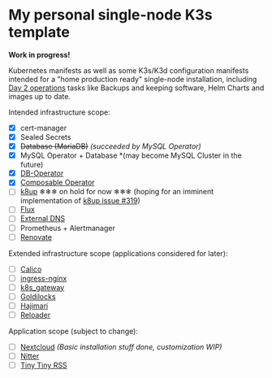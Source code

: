 # My personal single-node K3s template

**Work in progress!**

Kubernetes manifests as well as some K3s/K3d configuration manifests intended for a "home production ready" single-node installation, including [Day 2 operations][day-2] tasks like Backups and keeping software, Helm Charts and images up to date.

Intended infrastructure scope:

- [x] cert-manager
- [x] Sealed Secrets
- [x] ~~Database (MariaDB)~~ _(succeeded by MySQL Operator)_
- [x] MySQL Operator + Database \*(may become MySQL Cluster in the future)
- [x] [DB-Operator][db-operator]
- [x] [Composable Operator][composable-operator]
- [ ] [k8up][k8up] ❄❄❄ on hold for now ❄❄❄ (hoping for an imminent implementation of [k8up issue #319][k8up-issue-319])
- [ ] [Flux][flux]
- [ ] [External DNS][external-dns]
- [ ] Prometheus + Alertmanager
- [ ] [Renovate][renovate]

Extended infrastructure scope (applications considered for later):

- [ ] [Calico][calico]
- [ ] [ingress-nginx][ingress-nginx]
- [ ] [k8s_gateway][k8s-gateway]
- [ ] [Goldilocks][goldilocks]
- [ ] [Hajimari][hajimari]
- [ ] [Reloader][reloader]

Application scope (subject to change):

- [ ] [Nextcloud][nextcloud] _(Basic installation stuff done, customization WIP)_
- [ ] [Nitter][nitter]
- [ ] [Tiny Tiny RSS][tt-rss]

[calico]: https://www.tigera.io/project-calico/
[composable-operator]: https://github.com/composable-operator/composable
[day-2]: https://codilime.com/blog/day-0-day-1-day-2-the-software-lifecycle-in-the-cloud-age/
[db-operator]: https://github.com/kloeckner-i/db-operator
[external-dns]: https://github.com/kubernetes-sigs/external-dns
[flux]: https://fluxcd.io/
[goldilocks]: https://goldilocks.docs.fairwinds.com/
[hajimari]: https://github.com/toboshii/hajimari
[ingress-nginx]: https://kubernetes.github.io/ingress-nginx/
[k8s-gateway]: https://github.com/ori-edge/k8s_gateway
[k8up]: https://github.com/k8up-io/k8up
[k8up-issue-319]: https://github.com/k8up-io/k8up/issues/319
[nextcloud]: https://nextcloud.com/
[nitter]: https://github.com/zedeus/nitter
[reloader]: https://github.com/stakater/Reloader
[renovate]: https://docs.renovatebot.com/
[tt-rss]: https://tt-rss.org/
